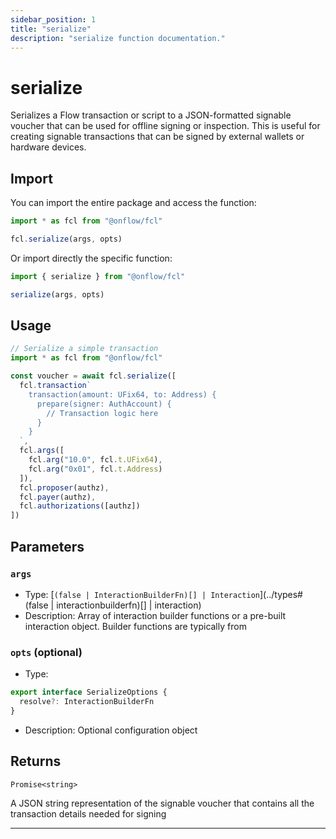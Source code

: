 ```yaml
---
sidebar_position: 1
title: "serialize"
description: "serialize function documentation."
---
```


<!-- THIS DOCUMENT IS AUTO-GENERATED FROM [onflow/fcl/../fcl-core/src/serialize/index.ts](https://github.com/onflow/fcl-js/tree/master/packages/fcl/../fcl-core/src/serialize/index.ts). DO NOT EDIT MANUALLY -->

# serialize

Serializes a Flow transaction or script to a JSON-formatted signable voucher that can be
used for offline signing or inspection. This is useful for creating signable transactions that can be
signed by external wallets or hardware devices.

## Import

You can import the entire package and access the function:

```typescript
import * as fcl from "@onflow/fcl"

fcl.serialize(args, opts)
```

Or import directly the specific function:

```typescript
import { serialize } from "@onflow/fcl"

serialize(args, opts)
```

## Usage

```typescript
// Serialize a simple transaction
import * as fcl from "@onflow/fcl"

const voucher = await fcl.serialize([
  fcl.transaction`
    transaction(amount: UFix64, to: Address) {
      prepare(signer: AuthAccount) {
        // Transaction logic here
      }
    }
  `,
  fcl.args([
    fcl.arg("10.0", fcl.t.UFix64),
    fcl.arg("0x01", fcl.t.Address)
  ]),
  fcl.proposer(authz),
  fcl.payer(authz),
  fcl.authorizations([authz])
])
```

## Parameters

### `args` 


- Type: [`(false | InteractionBuilderFn)[] | Interaction`](../types#(false | interactionbuilderfn)[] | interaction)
- Description: Array of interaction builder functions or a pre-built interaction object. Builder functions are typically from

### `opts` (optional)


- Type: 
```typescript
export interface SerializeOptions {
  resolve?: InteractionBuilderFn
}
```
- Description: Optional configuration object


## Returns

`Promise<string>`


A JSON string representation of the signable voucher that contains all
the transaction details needed for signing

---